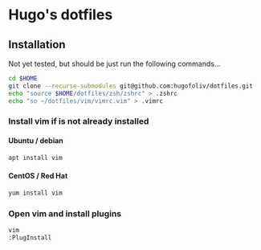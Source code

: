 # Hugo's dotfiles

## Installation
Not yet tested, but should be just run the following commands... 

```bash
cd $HOME
git clone --recurse-submodules git@github.com:hugofoliv/dotfiles.git
echo "source $HOME/dotfiles/zsh/zshrc" > .zshrc
echo "so ~/dotfiles/vim/vimrc.vim" > .vimrc
```
### Install vim if is not already installed 
#### Ubuntu / debian
```bash
apt install vim 
```
#### CentOS / Red Hat
```bash
yum install vim
```

### Open vim and install plugins 
```bash
vim
:PlugInstall
```
